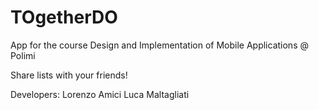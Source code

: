 # TOgetherDO
App for the course Design and Implementation of Mobile Applications @ Polimi 

Share lists with your friends!

Developers:
Lorenzo Amici
Luca Maltagliati

